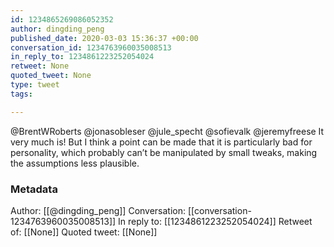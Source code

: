 ```yaml
---
id: 1234865269086052352
author: dingding_peng
published_date: 2020-03-03 15:36:37 +00:00
conversation_id: 1234763960035008513
in_reply_to: 1234861223252054024
retweet: None
quoted_tweet: None
type: tweet
tags:

---
```


@BrentWRoberts @jonasobleser @jule_specht @sofievalk @jeremyfreese It very much is! But I think a point can be made that it is particularly bad for personality, which probably can’t be manipulated by small tweaks, making the assumptions less plausible.

### Metadata

Author: [[@dingding_peng]]
Conversation: [[conversation-1234763960035008513]]
In reply to: [[1234861223252054024]]
Retweet of: [[None]]
Quoted tweet: [[None]]
